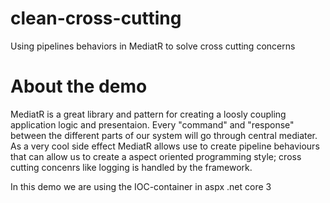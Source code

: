 # clean-cross-cutting
Using pipelines behaviors in MediatR to solve cross cutting concerns 

# About the demo 

MediatR is a great library and pattern for creating a loosly coupling application logic and presentaion.
Every "command" and "response" between the different parts of our system will go through central mediater. 
As a very cool side effect MediatR allows use to create pipeline behaviours that can allow us to create a aspect oriented programming style; cross cutting concenrs like logging is handled by the framework. 

In this demo we are using the IOC-container in aspx .net core 3  


